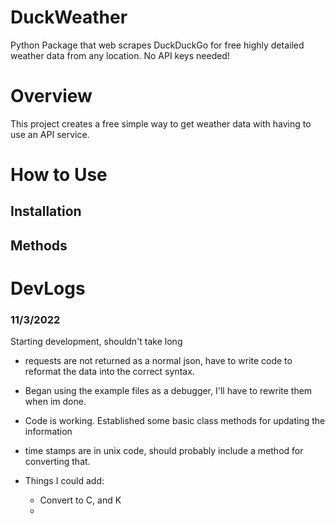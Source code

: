 # DuckWeather
 Python Package that web scrapes DuckDuckGo for free highly detailed weather data from any location. No API keys needed!


# Overview
This project creates a free simple way to get weather data with having to use an API service. 

# How to Use

## Installation

## Methods

# DevLogs

### 11/3/2022

Starting development, shouldn't take long
- requests are not returned as a normal json, have to write code to reformat the data into the correct syntax.
- Began using the example files as a debugger, I'll have to rewrite them when im done.

- Code is working.  Established some basic class methods for updating the information 

- time stamps are in unix code, should probably include a method for converting that.

- Things I could add:
    - Convert to C, and K
    - 
